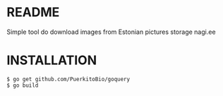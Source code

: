 # README

Simple tool do download images from Estonian pictures storage nagi.ee

# INSTALLATION

```
$ go get github.com/PuerkitoBio/goquery
$ go build 
```

